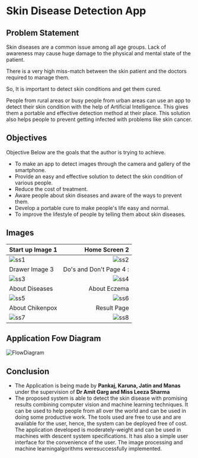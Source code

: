 # Skin Disease Detection App

## Problem Statement
Skin diseases are a common issue among all age groups. Lack of awareness may cause huge damage to the physical and mental state of the patient. 

There is a very high miss-match between the skin patient and the doctors required to manage them. 

So, It is important to detect skin conditions and get them cured.

 People from rural areas or busy people from urban areas can use an app to detect their skin condition with the help of Artificial Intelligence. 
This gives them a portable and effective detection method at their place. This solution also helps people to prevent getting infected with problems like skin cancer.


## Objectives

Objective
Below are the goals that the author is trying to achieve.
- To make an app to detect images through the
camera and gallery of the smartphone.
- Provide an easy and effective solution to
detect the skin condition of various people.
- Reduce the cost of treatment.
- Aware people about skin diseases and aware
of the ways to prevent them.
- Develop a portable cure to make people's life
easy and normal.
- To improve the lifestyle of people by telling
them about skin diseases.

## Images

Start up Image 1 | Home Screen 2
:---------------|-----------------:
![ss1](assets/rmeimages/ss1.jpg) | ![ss2](assets/rmeimages/ss2.jpg)
Drawer Image 3 | Do's and Don't Page 4 :
![ss3](assets/rmeimages/ss3.jpg) | ![ss4](assets/rmeimages/ss4.jpg)
About Diseases| About Eczema
![ss5](assets/rmeimages/ss5.jpg)|![ss6](assets/rmeimages/ss6.jpg)
About Chikenpox| Result Page
![ss7](assets/rmeimages/ss7.jpg)|![ss8](assets/rmeimages/ss8.jpg)

## Application Fow Diagram
![FlowDiagram](assets/rmeimages/FlowDiagram.jpg)

## Conclusion
- The Application is being made by **Pankaj, Karuna, Jatin and Manas** under the supervision of **Dr Amit Garg and Miss Leeza Sharma**
- The proposed system is able to detect the skin disease with promising results
combining computer vision and machine learning techniques. It can be used to help
people from all over the world and can be used in doing some productive work. The
tools used are free to use and are available for the user, hence, the system can be
deployed free of cost. The application developed is moderately-weight and can be
used in machines with descent system specifications. It has also a simple user
interface for the convenience of the user. The image processing and machine learningalgorithms weresuccessfully implemented.